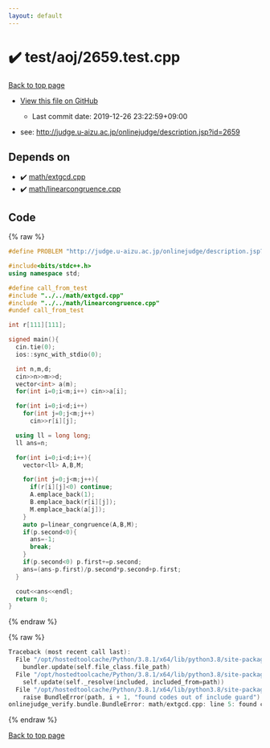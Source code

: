 ```yaml
---
layout: default
---
```


<!-- mathjax config similar to math.stackexchange -->
<script type="text/javascript" async
  src="https://cdnjs.cloudflare.com/ajax/libs/mathjax/2.7.5/MathJax.js?config=TeX-MML-AM_CHTML">
</script>
<script type="text/x-mathjax-config">
  MathJax.Hub.Config({
    TeX: { equationNumbers: { autoNumber: "AMS" }},
    tex2jax: {
      inlineMath: [ ['$','$'] ],
      processEscapes: true
    },
    "HTML-CSS": { matchFontHeight: false },
    displayAlign: "left",
    displayIndent: "2em"
  });
</script>

<script type="text/javascript" src="https://cdnjs.cloudflare.com/ajax/libs/jquery/3.4.1/jquery.min.js"></script>
<script src="https://cdn.jsdelivr.net/npm/jquery-balloon-js@1.1.2/jquery.balloon.min.js" integrity="sha256-ZEYs9VrgAeNuPvs15E39OsyOJaIkXEEt10fzxJ20+2I=" crossorigin="anonymous"></script>
<script type="text/javascript" src="../../../assets/js/copy-button.js"></script>
<link rel="stylesheet" href="../../../assets/css/copy-button.css" />


# :heavy_check_mark: test/aoj/2659.test.cpp

<a href="../../../index.html">Back to top page</a>

* <a href="{{ site.github.repository_url }}/blob/master/test/aoj/2659.test.cpp">View this file on GitHub</a>
    - Last commit date: 2019-12-26 23:22:59+09:00


* see: <a href="http://judge.u-aizu.ac.jp/onlinejudge/description.jsp?id=2659">http://judge.u-aizu.ac.jp/onlinejudge/description.jsp?id=2659</a>


## Depends on

* :heavy_check_mark: <a href="../../../library/math/extgcd.cpp.html">math/extgcd.cpp</a>
* :heavy_check_mark: <a href="../../../library/math/linearcongruence.cpp.html">math/linearcongruence.cpp</a>


## Code

<a id="unbundled"></a>
{% raw %}
```cpp
#define PROBLEM "http://judge.u-aizu.ac.jp/onlinejudge/description.jsp?id=2659"

#include<bits/stdc++.h>
using namespace std;

#define call_from_test
#include "../../math/extgcd.cpp"
#include "../../math/linearcongruence.cpp"
#undef call_from_test

int r[111][111];

signed main(){
  cin.tie(0);
  ios::sync_with_stdio(0);

  int n,m,d;
  cin>>n>>m>>d;
  vector<int> a(m);
  for(int i=0;i<m;i++) cin>>a[i];

  for(int i=0;i<d;i++)
    for(int j=0;j<m;j++)
      cin>>r[i][j];

  using ll = long long;
  ll ans=n;

  for(int i=0;i<d;i++){
    vector<ll> A,B,M;

    for(int j=0;j<m;j++){
      if(r[i][j]<0) continue;
      A.emplace_back(1);
      B.emplace_back(r[i][j]);
      M.emplace_back(a[j]);
    }
    auto p=linear_congruence(A,B,M);
    if(p.second<0){
      ans=-1;
      break;
    }
    if(p.second<0) p.first+=p.second;
    ans=(ans-p.first)/p.second*p.second+p.first;
  }

  cout<<ans<<endl;
  return 0;
}

```
{% endraw %}

<a id="bundled"></a>
{% raw %}
```cpp
Traceback (most recent call last):
  File "/opt/hostedtoolcache/Python/3.8.1/x64/lib/python3.8/site-packages/onlinejudge_verify/docs.py", line 340, in write_contents
    bundler.update(self.file_class.file_path)
  File "/opt/hostedtoolcache/Python/3.8.1/x64/lib/python3.8/site-packages/onlinejudge_verify/bundle.py", line 154, in update
    self.update(self._resolve(included, included_from=path))
  File "/opt/hostedtoolcache/Python/3.8.1/x64/lib/python3.8/site-packages/onlinejudge_verify/bundle.py", line 123, in update
    raise BundleError(path, i + 1, "found codes out of include guard")
onlinejudge_verify.bundle.BundleError: math/extgcd.cpp: line 5: found codes out of include guard

```
{% endraw %}

<a href="../../../index.html">Back to top page</a>

